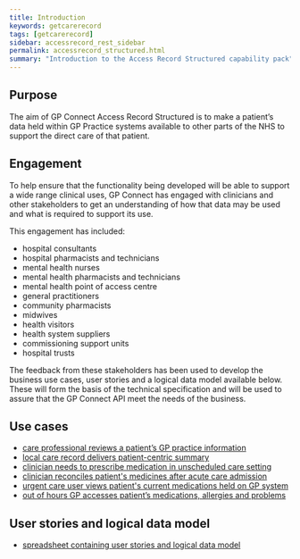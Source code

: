 ```yaml
---
title: Introduction
keywords: getcarerecord
tags: [getcarerecord]
sidebar: accessrecord_rest_sidebar
permalink: accessrecord_structured.html
summary: "Introduction to the Access Record Structured capability pack"
---
```


## Purpose ##

The aim of GP Connect Access Record Structured is to make a patient’s data held within GP Practice systems available to other parts of the NHS to support the direct care of that patient.

## Engagement ##

To help ensure that the functionality being developed will be able to support a wide range clinical uses, GP Connect has engaged with clinicians and other stakeholders to get an understanding of how that data may be used and what is required to support its use.

This engagement has included:

 - hospital consultants
 - hospital pharmacists and technicians
 - mental health nurses
 - mental health pharmacists and technicians
 - mental health point of access centre
 - general practitioners
 - community pharmacists
 - midwives
 - health visitors
 - health system suppliers
 - commissioning support units
 - hospital trusts
 
The feedback from these stakeholders has been used to develop the business use cases, user stories and a logical data model available below. These will form the basis of the technical specification and will be used to assure that the GP Connect API meet the needs of the business.

## Use cases ##

 - [care professional reviews a patient’s GP practice information](accessrecord_structured_use_case_patient_local_care_record.html)
 - [local care record delivers patient-centric summary](accessrecord_structured_use_case_patient_centric_local_care_record.html)
 - [clinician needs to prescribe medication in unscheduled care setting](accessrecord_structured_use_case_prescribe_unscheduled_care.html)
 - [clinician reconciles patient's medicines after acute care admission](accessrecord_structured_use_case_reconciliation_acute_care.html)
 - [urgent care user views patient's current medications held on GP system](accessrecord_structured_use_case_urgent_care_plan.html)
 - [out of hours GP accesses patient’s medications, allergies and problems](accessrecord_structured_use_case_outofhours_GP.md)

## User stories and logical data model ##

 - [spreadsheet containing user stories and logical data model](https://github.com/nhsconnect/gpconnect/blob/feature/accessrecordstructured/pages/accessrecord_structured/GP%20Connect%20Req%20Cat%20-%20Access%20Record%20Structured%20Data%20v0.5.xlsx)

